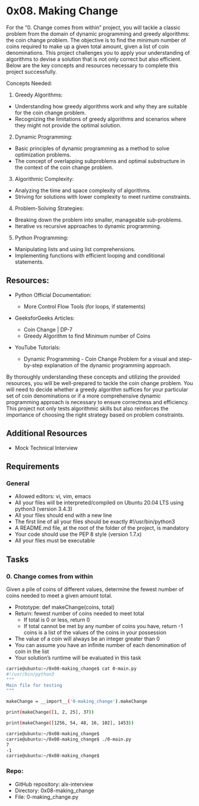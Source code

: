 # 0x08. Making Change

For the “0. Change comes from within” project, you will tackle a classic problem from the domain of dynamic programming and greedy algorithms: the coin change problem. The objective is to find the minimum number of coins required to make up a given total amount, given a list of coin denominations. This project challenges you to apply your understanding of algorithms to devise a solution that is not only correct but also efficient. Below are the key concepts and resources necessary to complete this project successfully.

Concepts Needed:
1. Greedy Algorithms:
  - Understanding how greedy algorithms work and why they are suitable for the coin change problem.
  - Recognizing the limitations of greedy algorithms and scenarios where they might not provide the optimal solution.
2. Dynamic Programming:
  - Basic principles of dynamic programming as a method to solve optimization problems.
  - The concept of overlapping subproblems and optimal substructure in the context of the coin change problem.

3. Algorithmic Complexity:
  - Analyzing the time and space complexity of algorithms.
  - Striving for solutions with lower complexity to meet runtime constraints.

4. Problem-Solving Strategies:
  - Breaking down the problem into smaller, manageable sub-problems.
  - Iterative vs recursive approaches to dynamic programming.

5. Python Programming:
  - Manipulating lists and using list comprehensions.
  - Implementing functions with efficient looping and conditional statements.

## Resources:
- Python Official Documentation:
    - More Control Flow Tools (for loops, if statements)

- GeeksforGeeks Articles:
    - Coin Change | DP-7
    - Greedy Algorithm to find Minimum number of Coins

- YouTube Tutorials:
    - Dynamic Programming - Coin Change Problem for a visual and step-by-step explanation of the dynamic programming approach.

By thoroughly understanding these concepts and utilizing the provided resources, you will be well-prepared to tackle the coin change problem. You will need to decide whether a greedy algorithm suffices for your particular set of coin denominations or if a more comprehensive dynamic programming approach is necessary to ensure correctness and efficiency. This project not only tests algorithmic skills but also reinforces the importance of choosing the right strategy based on problem constraints.

## Additional Resources
- Mock Technical Interview

## Requirements
### General
- Allowed editors: vi, vim, emacs
- All your files will be interpreted/compiled on Ubuntu 20.04 LTS using python3 (version 3.4.3)
- All your files should end with a new line
- The first line of all your files should be exactly #!/usr/bin/python3
- A README.md file, at the root of the folder of the project, is mandatory
- Your code should use the PEP 8 style (version 1.7.x)
- All your files must be executable


## Tasks
### 0. Change comes from within

Given a pile of coins of different values, determine the fewest number of coins needed to meet a given amount total.

- Prototype: def makeChange(coins, total)
- Return: fewest number of coins needed to meet total
    - If total is 0 or less, return 0
    - If total cannot be met by any number of coins you have, return -1
coins is a list of the values of the coins in your possession
- The value of a coin will always be an integer greater than 0
- You can assume you have an infinite number of each denomination of coin in the list
- Your solution’s runtime will be evaluated in this task

```bash
carrie@ubuntu:~/0x08-making_change$ cat 0-main.py
#!/usr/bin/python3
"""
Main file for testing
"""

makeChange = __import__('0-making_change').makeChange

print(makeChange([1, 2, 25], 37))

print(makeChange([1256, 54, 48, 16, 102], 1453))
```

```bash
carrie@ubuntu:~/0x08-making_change$
carrie@ubuntu:~/0x08-making_change$ ./0-main.py
7
-1
carrie@ubuntu:~/0x08-making_change$
```

### Repo:

- GitHub repository: alx-interview
- Directory: 0x08-making_change
- File: 0-making_change.py